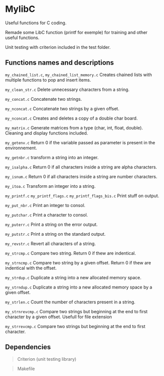 # MylibC
Useful functions for C coding.

Remade some LibC function (printf for exemple) for training and other useful functions.

Unit testing with criterion included in the test folder.

## Functions names and descriptions

```my_chained_list.c```, ```my_chained_list_memory.c``` Creates chained lists with multiple functions to pop and insert items.

```my_clean_str.c``` Delete unnecessary characters from a string.

```my_concat.c``` Concatenate two strings.

```my_nconcat.c``` Concatenate two strings by a given offset.

```my_nconcat.c``` Creates and deletes a copy of a double char board.

```my_matrix.c``` Generate matrices from a type (char, int, float, double). Cleaning and display functions included.

```my_getenv.c``` Return 0 if the variable passed as parameter is present in the environnement.

```my_getnbr.c``` transform a string into an integer.

```my_isalpha.c``` Return 0 if all characters inside a string are alpha characters.

```my_isnum.c``` Return 0 if all characters inside a string are number characters.

```my_itoa.c``` Transform an integer into a string.

```my_printf.c``` ```my_printf_flags.c``` ```my_printf_flags_bis.c``` Print stuff on output.

```my_put_nbr.c``` Print an integer to consol.

```my_putchar.c``` Print a character to consol.

```my_puterr.c``` Print a string on the error output.

```my_putstr.c``` Print a string on the standard output.

```my_revstr.c``` Revert all characters of a string.

```my_strcmp.c``` Compare two string. Return 0 if thew are indentical.

```my_strncmp.c``` Compare two string by a given offset. Return 0 if thew are indentical with the offset.

```my_strdup.c``` Duplicate a string into a new allocated memory space.

```my_strndup.c``` Duplicate a string into a new allocated memory space by a given offset.

```my_strlen.c``` Count the number of characters present in a string.

```my_strnrevcmp.c``` Compare two strings but beginning at the end to first character by a given offset. Usefull for file extension

```my_strrevcmp.c``` Compare two strings but beginning at the end to first character.

## Dependencies

> Criterion (unit testing library)

> Makefile
